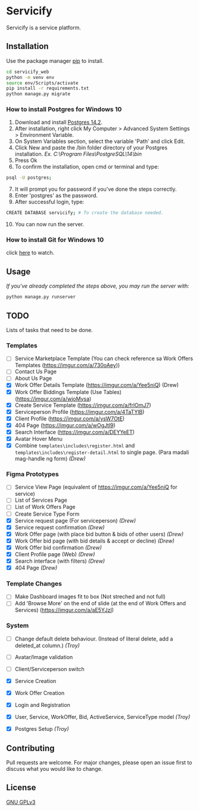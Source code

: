 # Servicify

Servicify is a service platform.

## Installation

Use the package manager [pip](https://pip.pypa.io/en/stable/) to install.

```bash
cd servicify_web
python -m venv env
source env/Scripts/activate
pip install -r requirements.txt
python manage.py migrate

```

### How to install Postgres for Windows 10

1. Download and install [Postgres 14.2](https://www.enterprisedb.com/downloads/postgres-postgresql-downloads).
2. After installation, right click My Computer > Advanced System Settings > Environment Variable.
3. On System Variables section, select the variable 'Path' and click Edit.
4. Click New and paste the /bin folder directory of your Postgres installation. *Ex. C:\Program Files\PostgreSQL\14\bin*
5. Press Ok
6. To confirm the installation, open cmd or terminal and type:
```bash
psql -U postgres;
```
7. It will prompt you for password if you've done the steps correctly.
8. Enter 'postgres' as the password.
9. After successful login, type:
```bash
CREATE DATABASE servicify; # To create the database needed.
```
10. You can now run the server. 


### How to install Git for Windows 10

click [here](https://www.youtube.com/watch?v=4xqVv2lTo40) to watch.

## Usage
*If you've already completed the steps above, you may run the server with:*
```python
python manage.py runserver
```

## TODO
Lists of tasks that need to be done. 

### Templates
- [ ] Service Marketplace Template (You can check reference sa Work Offers Templates (https://imgur.com/a/730oAey))
- [ ] Contact Us Page
- [ ] About Us Page 
- [x] Work Offer Details Template (https://imgur.com/a/Yee5niQ) (Drew)
- [x] Work Offer Biddings Template (Use Tables) (https://imgur.com/a/wjoMysa)
- [x] Create Service Template (https://imgur.com/a/frlOmJ7)
- [x] Serviceperson Profile (https://imgur.com/a/4TaTYlB)
- [x] Client Profile (https://imgur.com/a/ysW7OtE)
- [x] 404 Page (https://imgur.com/a/wOgJtl9)
- [x] Search Interface (https://imgur.com/a/DEYYeET)
- [x] Avatar Hover Menu
- [x] Combine `templates\includes\register.html` and `templates\includes\register-detail.html` to single page. (Para madali mag-handle ng form) *(Drew)*

### Figma Prototypes
- [ ] Service View Page (equivalent of https://imgur.com/a/Yee5niQ for service)
- [ ] List of Services Page
- [ ] List of Work Offers Page
- [ ] Create Service Type Form
- [x] Service request page (For serviceperson) *(Drew)*
- [x] Service request confirmation *(Drew)*
- [x] Work Offer page (with place bid button & bids of other users) *(Drew)*
- [x] Work Offer bid page (with bid details & accept or decline) *(Drew)*
- [x] Work Offer bid confirmation *(Drew)*
- [x] Client Profile page (Web) *(Drew)*
- [x] Search interface (with filters) *(Drew)*
- [x] 404 Page *(Drew)*

### Template Changes
- [ ] Make Dashboard images fit to box (Not streched and not full)
- [ ] Add 'Browse More' on the end of slide (at the end of Work Offers and Services) (https://imgur.com/a/aE5YJzI)

### System
- [ ] Change default delete behaviour. (Instead of literal delete, add a deleted_at column.) *(Troy)*
- [ ] Avatar/Image validation
- [ ] Client/Serviceperson switch
- [x] Service Creation
- [x] Work Offer Creation
- [x] Login and Registration
- [x] User, Service, WorkOffer, Bid, ActiveService, ServiceType model *(Troy)*
- [x] Postgres Setup *(Troy)*


## Contributing
Pull requests are welcome. For major changes, please open an issue first to discuss what you would like to change.


## License
[GNU GPLv3](https://choosealicense.com/licenses/gpl-3.0/)
